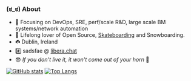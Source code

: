 ### (ಠ_ಠ) About
- 🧙 Focusing on DevOps, SRE, perf/scale R&D, large scale BM systems/network automation
- 💙 Lifelong lover of Open Source, [Skateboarding](https://youtu.be/YIZZgR1ZMPI?t=13) and Snowboarding.
- ☘️ Dublin, Ireland
- #️⃣ sadsfae @ [libera.chat](https://web.libera.chat/)
- 😎 _If you don't live it, it won't come out of your horn_ 🎷 

[![GitHub stats](https://github-readme-stats.vercel.app/api?username=sadsfae&show_icons=true&theme=dark&custom_title=Github)](https://github.com/anuraghazra/github-readme-stats)
[![Top Langs](https://github-readme-stats.vercel.app/api/top-langs/?username=sadsfae&layout=compact&theme=dark)](https://github.com/anuraghazra/github-readme-stats)
